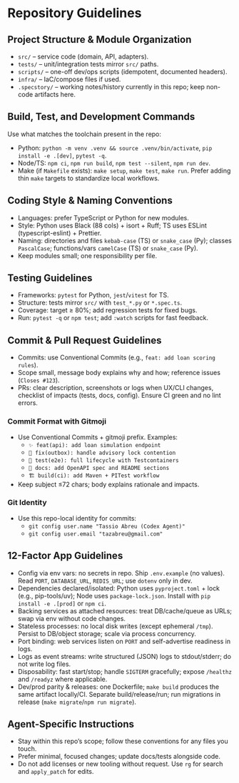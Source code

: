 # Repository Guidelines

## Project Structure & Module Organization
- `src/` – service code (domain, API, adapters).
- `tests/` – unit/integration tests mirror `src/` paths.
- `scripts/` – one-off dev/ops scripts (idempotent, documented headers).
- `infra/` – IaC/compose files if used.
- `.specstory/` – working notes/history currently in this repo; keep non-code artifacts here.

## Build, Test, and Development Commands
Use what matches the toolchain present in the repo:
- Python: `python -m venv .venv && source .venv/bin/activate`, `pip install -e .[dev]`, `pytest -q`.
- Node/TS: `npm ci`, `npm run build`, `npm test --silent`, `npm run dev`.
- Make (if `Makefile` exists): `make setup`, `make test`, `make run`.
Prefer adding thin `make` targets to standardize local workflows.

## Coding Style & Naming Conventions
- Languages: prefer TypeScript or Python for new modules.
- Style: Python uses Black (88 cols) + isort + Ruff; TS uses ESLint (typescript-eslint) + Prettier.
- Naming: directories and files `kebab-case` (TS) or `snake_case` (Py); classes `PascalCase`; functions/vars `camelCase` (TS) or `snake_case` (Py).
- Keep modules small; one responsibility per file.

## Testing Guidelines
- Frameworks: `pytest` for Python, `jest`/`vitest` for TS.
- Structure: tests mirror `src/` with `test_*.py` or `*.spec.ts`.
- Coverage: target ≥ 80%; add regression tests for fixed bugs.
- Run: `pytest -q` or `npm test`; add `:watch` scripts for fast feedback.

## Commit & Pull Request Guidelines
- Commits: use Conventional Commits (e.g., `feat: add loan scoring rules`).
- Scope small, message body explains why and how; reference issues (`Closes #123`).
- PRs: clear description, screenshots or logs when UX/CLI changes, checklist of impacts (tests, docs, config). Ensure CI green and no lint errors.

### Commit Format with Gitmoji
- Use Conventional Commits + gitmoji prefix. Examples:
  - `✨ feat(api): add loan simulation endpoint`
  - `🐛 fix(outbox): handle advisory lock contention`
  - `🧪 test(e2e): full lifecycle with Testcontainers`
  - `📝 docs: add OpenAPI spec and README sections`
  - `🏗️ build(ci): add Maven + PITest workflow`
- Keep subject ≤72 chars; body explains rationale and impacts.

### Git Identity
- Use this repo-local identity for commits:
  - `git config user.name "Tassio Abreu (Codex Agent)"`
  - `git config user.email "tazabreu@gmail.com"`

## 12-Factor App Guidelines
- Config via env vars: no secrets in repo. Ship `.env.example` (no values). Read `PORT`, `DATABASE_URL`, `REDIS_URL`; use `dotenv` only in dev.
- Dependencies declared/isolated: Python uses `pyproject.toml` + lock (e.g., pip-tools/uv); Node uses `package-lock.json`. Install with `pip install -e .[prod]` or `npm ci`.
- Backing services as attached resources: treat DB/cache/queue as URLs; swap via env without code changes.
- Stateless processes: no local disk writes (except ephemeral `/tmp`). Persist to DB/object storage; scale via process concurrency.
- Port binding: web services listen on `PORT` and self-advertise readiness in logs.
- Logs as event streams: write structured (JSON) logs to stdout/stderr; do not write log files.
- Disposability: fast start/stop; handle `SIGTERM` gracefully; expose `/healthz` and `/readyz` where applicable.
- Dev/prod parity & releases: one Dockerfile; `make build` produces the same artifact locally/CI. Separate build/release/run; run migrations in release (`make migrate`/`npm run migrate`).

## Agent-Specific Instructions
- Stay within this repo’s scope; follow these conventions for any files you touch.
- Prefer minimal, focused changes; update docs/tests alongside code.
- Do not add licenses or new tooling without request. Use `rg` for search and `apply_patch` for edits.

